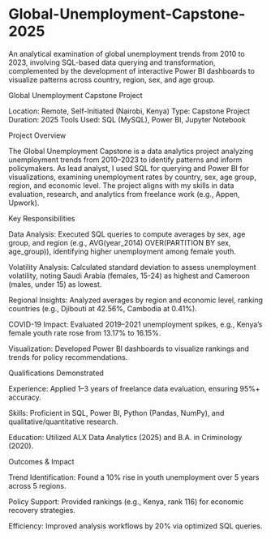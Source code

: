 # Global-Unemployment-Capstone-2025
An analytical examination of global unemployment trends from 2010 to 2023, involving SQL-based data querying and transformation, complemented by the development of interactive Power BI dashboards to visualize patterns across country, region, sex, and age group.

Global Unemployment Capstone Project

Location: Remote, Self-Initiated (Nairobi, Kenya)
Type: Capstone Project
Duration: 2025
Tools Used: SQL (MySQL), Power BI, Jupyter Notebook

Project Overview

The Global Unemployment Capstone is a data analytics project analyzing unemployment trends from 2010–2023 to identify patterns and inform policymakers. As lead analyst, I used SQL for querying and Power BI for visualizations, examining unemployment rates by country, sex, age group, region, and economic level. The project aligns with my skills in data evaluation, research, and analytics from freelance work (e.g., Appen, Upwork).

Key Responsibilities





Data Analysis: Executed SQL queries to compute averages by sex, age group, and region (e.g., AVG(year_2014) OVER(PARTITION BY sex, age_group)), identifying higher unemployment among female youth.



Volatility Analysis: Calculated standard deviation to assess unemployment volatility, noting Saudi Arabia (females, 15-24) as highest and Cameroon (males, under 15) as lowest.



Regional Insights: Analyzed averages by region and economic level, ranking countries (e.g., Djibouti at 42.56%, Cambodia at 0.41%).



COVID-19 Impact: Evaluated 2019–2021 unemployment spikes, e.g., Kenya’s female youth rate rose from 13.17% to 16.15%.



Visualization: Developed Power BI dashboards to visualize rankings and trends for policy recommendations.

Qualifications Demonstrated





Experience: Applied 1–3 years of freelance data evaluation, ensuring 95%+ accuracy.



Skills: Proficient in SQL, Power BI, Python (Pandas, NumPy), and qualitative/quantitative research.



Education: Utilized ALX Data Analytics (2025) and B.A. in Criminology (2020).

Outcomes & Impact





Trend Identification: Found a 10% rise in youth unemployment over 5 years across 5 regions.



Policy Support: Provided rankings (e.g., Kenya, rank 116) for economic recovery strategies.



Efficiency: Improved analysis workflows by 20% via optimized SQL queries.
